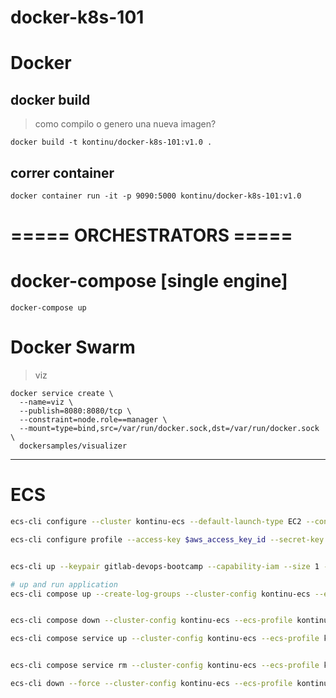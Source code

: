 # docker-k8s-101

# Docker
## docker build
> como compilo o genero una nueva imagen?

`docker build -t kontinu/docker-k8s-101:v1.0 .`

## correr container

`docker container run -it -p 9090:5000 kontinu/docker-k8s-101:v1.0`

# ===== ORCHESTRATORS =====

# docker-compose [single engine]

`docker-compose up`

# Docker Swarm

> viz
```
docker service create \
  --name=viz \
  --publish=8080:8080/tcp \
  --constraint=node.role==manager \
  --mount=type=bind,src=/var/run/docker.sock,dst=/var/run/docker.sock \
  dockersamples/visualizer
```


---
# ECS

```bash
ecs-cli configure --cluster kontinu-ecs --default-launch-type EC2 --config-name kontinu-ecs --region us-east-2

ecs-cli configure profile --access-key $aws_access_key_id --secret-key $aws_secret_access_key --profile-name kontinu-ecs-profile


ecs-cli up --keypair gitlab-devops-bootcamp --capability-iam --size 1 --instance-type t2.small --cluster-config kontinu-ecs --ecs-profile kontinu-ecs-profile

# up and run application
ecs-cli compose up --create-log-groups --cluster-config kontinu-ecs --ecs-profile kontinu-ecs-profile


ecs-cli compose down --cluster-config kontinu-ecs --ecs-profile kontinu-ecs-profile

ecs-cli compose service up --cluster-config kontinu-ecs --ecs-profile kontinu-ecs-profile


ecs-cli compose service rm --cluster-config kontinu-ecs --ecs-profile kontinu-ecs-profile

ecs-cli down --force --cluster-config kontinu-ecs --ecs-profile kontinu-ecs-profile

```